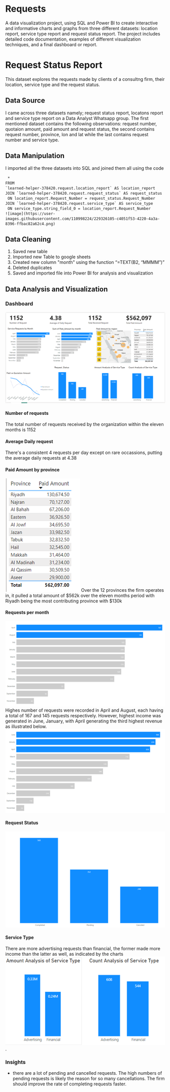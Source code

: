 # Requests
A data visualization project, using SQL and Power BI to create interactive and informative charts and graphs from three different datasets: location report, service type report and request status report. The project includes detailed code documentation, examples of different visualization techniques, and a final dashboard or report.
# Request Status Report
This dataset explores the requests made by clients of a consultng firm, their location, service type and the request status. 
## Data Source
I came across three datasets namely; request status report, locatons report and service type report on a Data Analyst Whatsapp group. The first mentioned dataset contains the following observations: request number, quotaion amount, paid amount and request status, the second contains request number, province, lon and lat while the last contains request number and service type.
## Data Manipulation
I imported all the three datasets into SQL and joined them all using the code 
```  SELECT
 *	
FROM 
`learned-helper-378420.request.location_report` AS location_report
JOIN `learned-helper-378420.request.request_status` AS request_status
 ON location_report.Request_Number = request_status.Request_Number
JOIN `learned-helper-378420.request.service_type` AS service_type
 ON service_type.string_field_0 = location_report.Request_Number
![image](https://user-images.githubusercontent.com/110998224/229326105-c4051f53-4220-4a3a-8396-ffbac82a62c4.png)
```
## Data Cleaning
1. Saved new table
2. Imported new Table to google sheets
3. Created new column "month" using the function “=TEXT(B2, “MMMM”)” 
4. Deleted duplicates
5. Saved and imported file into Power BI for analysis and visualization
## Data Analysis and Visualization
### Dashboard
![ ](dashboard.png)
#### Number of requests
The total number of requests received by the organization within the eleven months is 1152
#### Average Daily request
There's a consistent 4 requests per day except on rare occassions, putting the average daily requests at 4.38
#### Paid Amount by province
![ ](table.png)
Over the 12 provinces the firm operates in, it pulled a total amount of $562k over the eleven months period with Riyadh being the most contributing province with $130k
#### Requests per month
![ ](https://github.com/saintgokex/Requests/blob/main/request%20by%20month.png)
Highes number of requests were recorded in April and August, each having a total of 167 and 145 requests respectively. However, highest income was generated in June, January, with April generating the third highest revenue as illustrated below. 
![ ](https://github.com/saintgokex/Requests/blob/main/paid%20amout%20by%20month.png)
#### Request Status
![ ](https://github.com/saintgokex/Requests/blob/main/request%20status.png)
#### Service Type
There are more advertising requests than financial, the former made more income than the latter as well, as indicated by the charts
![ ](https://github.com/saintgokex/Requests/blob/main/analysis%20of%20service%20type.png). 
### Insights
- there are a lot of pending and cancelled requests. The high numbers of pending requests is likely the reason for so many cancellations. The firm should improve the rate of completing requests faster. 
